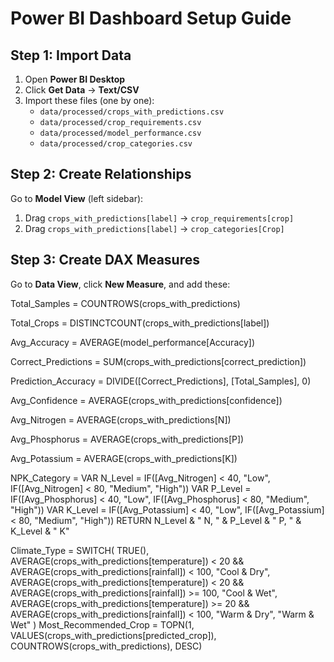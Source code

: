 # Power BI Dashboard Setup Guide

## Step 1: Import Data

1. Open **Power BI Desktop**
2. Click **Get Data** → **Text/CSV**
3. Import these files (one by one):
   - `data/processed/crops_with_predictions.csv`
   - `data/processed/crop_requirements.csv`
   - `data/processed/model_performance.csv`
   - `data/processed/crop_categories.csv`

## Step 2: Create Relationships

Go to **Model View** (left sidebar):

1. Drag `crops_with_predictions[label]` → `crop_requirements[crop]`
2. Drag `crops_with_predictions[label]` → `crop_categories[Crop]`

## Step 3: Create DAX Measures

Go to **Data View**, click **New Measure**, and add these:

Total_Samples = COUNTROWS(crops_with_predictions)

Total_Crops = DISTINCTCOUNT(crops_with_predictions[label])

Avg_Accuracy = AVERAGE(model_performance[Accuracy])

Correct_Predictions = SUM(crops_with_predictions[correct_prediction])

Prediction_Accuracy = 
DIVIDE([Correct_Predictions], [Total_Samples], 0)

Avg_Confidence = AVERAGE(crops_with_predictions[confidence])

Avg_Nitrogen = AVERAGE(crops_with_predictions[N])

Avg_Phosphorus = AVERAGE(crops_with_predictions[P])

Avg_Potassium = AVERAGE(crops_with_predictions[K])

NPK_Category = 
VAR N_Level = IF([Avg_Nitrogen] < 40, "Low", IF([Avg_Nitrogen] < 80, "Medium", "High"))
VAR P_Level = IF([Avg_Phosphorus] < 40, "Low", IF([Avg_Phosphorus] < 80, "Medium", "High"))
VAR K_Level = IF([Avg_Potassium] < 40, "Low", IF([Avg_Potassium] < 80, "Medium", "High"))
RETURN N_Level & " N, " & P_Level & " P, " & K_Level & " K"

Climate_Type = 
SWITCH(
    TRUE(),
    AVERAGE(crops_with_predictions[temperature]) < 20 && AVERAGE(crops_with_predictions[rainfall]) < 100, "Cool & Dry",
    AVERAGE(crops_with_predictions[temperature]) < 20 && AVERAGE(crops_with_predictions[rainfall]) >= 100, "Cool & Wet",
    AVERAGE(crops_with_predictions[temperature]) >= 20 && AVERAGE(crops_with_predictions[rainfall]) < 100, "Warm & Dry",
    "Warm & Wet"
)
Most_Recommended_Crop = 
TOPN(1, VALUES(crops_with_predictions[predicted_crop]), COUNTROWS(crops_with_predictions), DESC)
